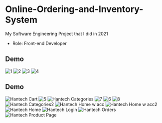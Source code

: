 # Online-Ordering-and-Inventory-System
My Software Engineering Project that I did in 2021 
* Role: Front-end Developer

## Demo
![1](https://github.com/NadeerMukaram/Online-Ordering-and-Inventory-System/assets/72739154/9d606a40-5eb5-4c10-9738-0f07ba8242ed)
![2](https://github.com/NadeerMukaram/Online-Ordering-and-Inventory-System/assets/72739154/4c1d3061-2a48-463a-ae04-1d0be17c93a9)
![3](https://github.com/NadeerMukaram/Online-Ordering-and-Inventory-System/assets/72739154/664a37c5-9ac3-4e23-a82d-4461768b33c6)
![4](https://github.com/NadeerMukaram/Online-Ordering-and-Inventory-System/assets/72739154/2624a68b-7244-484b-8ccc-cccd5ce9ef46)

## Demo
![Hantech Cart](https://github.com/NadeerMukaram/Online-Ordering-and-Inventory-System/assets/72739154/5bff6a52-fa4e-466b-b517-d47e26ccf239)
![5](https://github.com/NadeerMukaram/Online-Ordering-and-Inventory-System/assets/72739154/7b031e83-f6ed-40ff-8619-4380b4a7b0c1)
![Hantech Categories](https://github.com/NadeerMukaram/Online-Ordering-and-Inventory-System/assets/72739154/223a025a-96df-4ba0-9e38-0e80e813d242)
![7](https://github.com/NadeerMukaram/Online-Ordering-and-Inventory-System/assets/72739154/564271fe-8115-4cf0-9bc9-74d3b9b9f639)
![6](https://github.com/NadeerMukaram/Online-Ordering-and-Inventory-System/assets/72739154/ebb9f16d-7357-4d25-8011-d8206115912e)
![8](https://github.com/NadeerMukaram/Online-Ordering-and-Inventory-System/assets/72739154/9407e2d9-c67c-41eb-ac1f-511e4ff097be)
![Hantech Categories2](https://github.com/NadeerMukaram/Online-Ordering-and-Inventory-System/assets/72739154/0b969ef6-20b7-414e-8419-d98eb5f95a63)
![Hantech Home w acc](https://github.com/NadeerMukaram/Online-Ordering-and-Inventory-System/assets/72739154/61556ddf-60aa-4b45-be73-3759f533f33d)
![Hantech Home w acc2](https://github.com/NadeerMukaram/Online-Ordering-and-Inventory-System/assets/72739154/572362b4-42bf-4179-aa58-59f34babf44e)
![Hantech Home](https://github.com/NadeerMukaram/Online-Ordering-and-Inventory-System/assets/72739154/f523ab7c-3230-4171-804d-133bc891b4bd)
![Hantech Login](https://github.com/NadeerMukaram/Online-Ordering-and-Inventory-System/assets/72739154/07482de7-011d-42ac-92b0-5003601e1da2)
![Hantech Orders](https://github.com/NadeerMukaram/Online-Ordering-and-Inventory-System/assets/72739154/230054df-2b57-4107-b1ac-333549fb567c)
![Hantech Product Page](https://github.com/NadeerMukaram/Online-Ordering-and-Inventory-System/assets/72739154/801c3b6d-0488-4127-8b92-0d5280ccb388)

